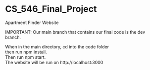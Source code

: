 # CS_546_Final_Project

Apartment Finder Website

IMPORTANT: Our main branch that contains our final code is the dev branch.

When in the main directory, cd into the code folder 
 <br> 
then run npm install.
 <br> 
Then run npm start.
 <br> 
The website will be run on http://localhost:3000
